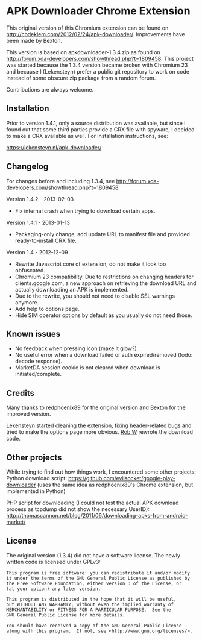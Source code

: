 APK Downloader Chrome Extension
===============================
This original version of this Chromium extension can be found on
http://codekiem.com/2012/02/24/apk-downloader/. Improvements have been made by
Bexton.

This version is based on apkdownloader-1.3.4.zip as found on
http://forum.xda-developers.com/showthread.php?t=1809458. This project was
started because the 1.3.4 version became broken with Chromium 23 and because I
(Lekensteyn) prefer a public git repository to work on code instead of some
obscure zip package from a random forum.

Contributions are always welcome.

Installation
------------
Prior to version 1.4.1, only a source distribution was available, but since I
found out that some third parties provide a CRX file with spyware, I decided to
make a CRX available as well. For installation instructions, see:

  https://lekensteyn.nl/apk-downloader/

Changelog
---------
For changes before and including 1.3.4, see
http://forum.xda-developers.com/showthread.php?t=1809458.

Version 1.4.2 - 2013-02-03
- Fix internal crash when trying to download certain apps.

Version 1.4.1 - 2013-01-13
- Packaging-only change, add update URL to manifest file and provided
  ready-to-install CRX file.

Version 1.4 - 2012-12-09

- Rewrite Javascript core of extension, do not make it look too obfuscated.
- Chromium 23 compatibility. Due to restrictions on changing headers for
  clients.google.com, a new approach on retrieving the download URL and
  actually downloading an APK is implemented.
- Due to the rewrite, you should not need to disable SSL warnings anymore.
- Add help to options page.
- Hide SIM operator options by default as you usually do not need those.

Known issues
------------
- No feedback when pressing icon (make it glow?).
- No useful error when a download failed or auth expired/removed (todo: decode
  response).
- MarketDA session cookie is not cleared when download is initiated/complete.

Credits
-------
Many thanks to [redphoenix89](http://codekiem.com/) for the original version and
[Bexton](http://forum.xda-developers.com/member.php?u=4273402) for the improved
version.

[Lekensteyn](http://lekensteyn.nl/) started cleaning the extension, fixing
header-related bugs and tried to make the options page more obvious. [Rob
W](http://rob.lekensteyn.nl/) rewrote the download code.

Other projects
--------------
While trying to find out how things work, I encountered some other projects:
Python download script: https://github.com/evilsocket/google-play-downloader
(uses the same idea as redphoenix89's Chrome extension, but implemented in
Python)

PHP script for downloading (I could not test the actual APK download process as
tcpdump did not show the necessary UserID):
http://thomascannon.net/blog/2011/06/downloading-apks-from-android-market/

License
-------
The original version (1.3.4) did not have a software license. The newly written
code is licensed under GPLv3:

    This program is free software: you can redistribute it and/or modify
    it under the terms of the GNU General Public License as published by
    the Free Software Foundation, either version 3 of the License, or
    (at your option) any later version.

    This program is distributed in the hope that it will be useful,
    but WITHOUT ANY WARRANTY; without even the implied warranty of
    MERCHANTABILITY or FITNESS FOR A PARTICULAR PURPOSE.  See the
    GNU General Public License for more details.

    You should have received a copy of the GNU General Public License
    along with this program.  If not, see <http://www.gnu.org/licenses/>.
